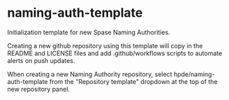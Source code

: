 # naming-auth-template
Initialization template for new Spase Naming Authorities.

Creating a new github repository using this template will copy in the README and LICENSE files
and add .github/workflows scripts to automate alerts on push updates.

When creating a new Naming Authority repository, select
hpde/naming-auth-template
from the "Repository template" dropdown at the top of the new repository panel.
